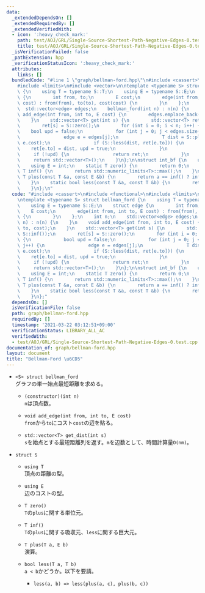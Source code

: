 ```yaml
---
data:
  _extendedDependsOn: []
  _extendedRequiredBy: []
  _extendedVerifiedWith:
  - icon: ':heavy_check_mark:'
    path: test/AOJ/GRL/Single-Source-Shortest-Path-Negative-Edges-0.test.cpp
    title: test/AOJ/GRL/Single-Source-Shortest-Path-Negative-Edges-0.test.cpp
  _isVerificationFailed: false
  _pathExtension: hpp
  _verificationStatusIcon: ':heavy_check_mark:'
  attributes:
    links: []
  bundledCode: "#line 1 \"graph/bellman-ford.hpp\"\n#include <cassert>\n#include <functional>\n\
    #include <limits>\n#include <vector>\n\ntemplate <typename S> struct bellman_ford\
    \ {\n    using T = typename S::T;\n    using E = typename S::E;\n    struct edge\
    \ {\n        int from, to;\n        E cost;\n        edge(int from, int to, E\
    \ cost) : from(from), to(to), cost(cost) {\n        }\n    };\n    int n;\n  \
    \  std::vector<edge> edges;\n    bellman_ford(int n) : n(n) {\n    }\n    void\
    \ add_edge(int from, int to, E cost) {\n        edges.emplace_back(from, to, cost);\n\
    \    }\n    std::vector<T> get(int s) {\n        std::vector<T> ret(n, S::inf());\n\
    \        ret[s] = S::zero();\n        for (int i = 0; i < n; i++) {\n        \
    \    bool upd = false;\n            for (int j = 0; j < edges.size(); j++) {\n\
    \                edge e = edges[j];\n                T dist = S::plus(ret[e.from],\
    \ e.cost);\n                if (S::less(dist, ret[e.to])) {\n                \
    \    ret[e.to] = dist, upd = true;\n                }\n            }\n       \
    \     if (!upd) {\n                return ret;\n            }\n        }\n   \
    \     return std::vector<T>();\n    }\n};\n\nstruct int_bf {\n    using T = int;\n\
    \    using E = int;\n    static T zero() {\n        return 0;\n    }\n    static\
    \ T inf() {\n        return std::numeric_limits<T>::max();\n    }\n    static\
    \ T plus(const T &a, const E &b) {\n        return a == inf() ? inf() : a + b;\n\
    \    }\n    static bool less(const T &a, const T &b) {\n        return a < b;\n\
    \    }\n};\n"
  code: "#include <cassert>\n#include <functional>\n#include <limits>\n#include <vector>\n\
    \ntemplate <typename S> struct bellman_ford {\n    using T = typename S::T;\n\
    \    using E = typename S::E;\n    struct edge {\n        int from, to;\n    \
    \    E cost;\n        edge(int from, int to, E cost) : from(from), to(to), cost(cost)\
    \ {\n        }\n    };\n    int n;\n    std::vector<edge> edges;\n    bellman_ford(int\
    \ n) : n(n) {\n    }\n    void add_edge(int from, int to, E cost) {\n        edges.emplace_back(from,\
    \ to, cost);\n    }\n    std::vector<T> get(int s) {\n        std::vector<T> ret(n,\
    \ S::inf());\n        ret[s] = S::zero();\n        for (int i = 0; i < n; i++)\
    \ {\n            bool upd = false;\n            for (int j = 0; j < edges.size();\
    \ j++) {\n                edge e = edges[j];\n                T dist = S::plus(ret[e.from],\
    \ e.cost);\n                if (S::less(dist, ret[e.to])) {\n                \
    \    ret[e.to] = dist, upd = true;\n                }\n            }\n       \
    \     if (!upd) {\n                return ret;\n            }\n        }\n   \
    \     return std::vector<T>();\n    }\n};\n\nstruct int_bf {\n    using T = int;\n\
    \    using E = int;\n    static T zero() {\n        return 0;\n    }\n    static\
    \ T inf() {\n        return std::numeric_limits<T>::max();\n    }\n    static\
    \ T plus(const T &a, const E &b) {\n        return a == inf() ? inf() : a + b;\n\
    \    }\n    static bool less(const T &a, const T &b) {\n        return a < b;\n\
    \    }\n};"
  dependsOn: []
  isVerificationFile: false
  path: graph/bellman-ford.hpp
  requiredBy: []
  timestamp: '2021-03-22 03:12:51+09:00'
  verificationStatus: LIBRARY_ALL_AC
  verifiedWith:
  - test/AOJ/GRL/Single-Source-Shortest-Path-Negative-Edges-0.test.cpp
documentation_of: graph/bellman-ford.hpp
layout: document
title: "Bellman-Ford \u6CD5"
---
```


- `<S> struct bellman_ford`  
  グラフの単一始点最短距離を求める。

  - `(constructor)(int n)`  
    `n`は頂点数。

  - `void add_edge(int from, int to, E cost)`  
    `from`から`to`にコスト`cost`の辺を貼る。

  - `std::vector<T> get_dist(int s)`  
    `s`を始点とする最短距離列を返す。`m`を辺数として、時間計算量`O(nm)`。

- `struct S`
  - `using T`  
    頂点の距離の型。

  - `using E`  
    辺のコストの型。

  - `T zero()`  
    `T`の`plus`に関する単位元。

  - `T inf()`  
    `T`の`plus`に関する吸収元、`less`に関する巨大元。

  - `T plus(T a, E b)`  
    演算。

  - `bool less(T a, T b)`  
    `a < b`かどうか。以下を要請。
    - `less(a, b) => less(plus(a, c), plus(b, c))`
